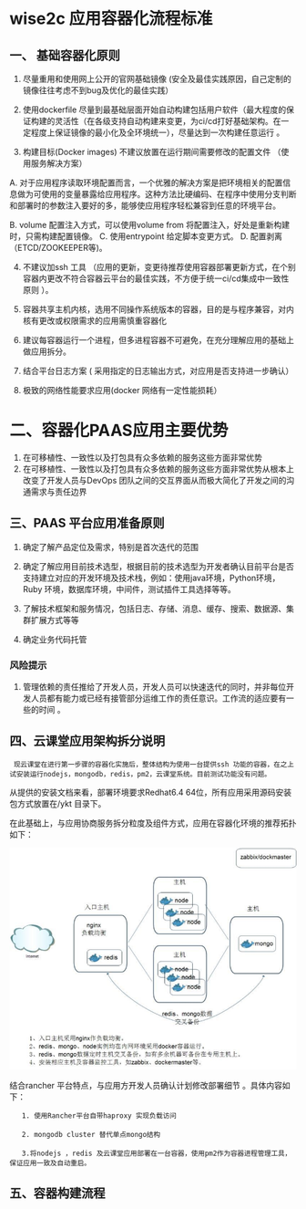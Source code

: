 # wise2c 应用容器化流程标准

## 一、 基础容器化原则

1. 尽量重用和使用网上公开的官网基础镜像 \(安全及最佳实践原因，自己定制的镜像往往考虑不到bug及优化的最佳实践）

2. 使用dockerfile 尽量到最基础层面开始自动构建包括用户软件（最大程度的保证构建的灵活性（在各级支持自动构建来变更，为ci\/cd打好基础架构。在一定程度上保证镜像的最小化及全环境统一），尽量达到一次构建任意运行 。

3. 构建目标\(Docker images\) 不建议放置在运行期间需要修改的配置文件 （使用服务解决方案）

  A. 对于应用程序读取环境配置而言，一个优雅的解决方案是把环境相关的配置信息做为可使用的变量暴露给应用程序。这种方法比硬编码、在程序中使用分支判断和部署时的参数注入要好的多，能够使应用程序轻松兼容到任意的环境平台。

  B.  volume 配置注入方式，可以使用volume from  将配置注入，好处是重新构建时，只需构建配置镜像。
  C. 使用entrypoint 给定脚本变更方式。 
  D. 配置剥离 （ETCD\/ZOOKEEPER等\)。

4. 不建议加ssh 工具 （应用的更新，变更待推荐使用容器部署更新方式，在个别容器内更改不符合容器云平台的最佳实践，不方便于统一ci\/cd集成中一致性原则 ）。

5. 容器共享主机内核，选用不同操作系统版本的容器，目的是与程序兼容，对内核有更改或权限需求的应用需慎重容器化

6. 建议每容器运行一个进程，但多进程容器不可避免，在充分理解应用的基础上做应用拆分。

7. 结合平台日志方案 \( 采用指定的日志输出方式，对应用是否支持进一步确认）
8. 极致的网络性能要求应用\(docker 网络有一定性能损耗）

# 二、容器化PAAS应用主要优势

1. 在可移植性、一致性以及打包具有众多依赖的服务这些方面非常优势
2. 在可移植性、一致性以及打包具有众多依赖的服务这些方面非常优势从根本上改变了开发人员与DevOps 团队之间的交互界面从而极大简化了开发之间的沟通需求与责任边界

## 三、PAAS 平台应用准备原则

1. 确定了解产品定位及需求，特别是首次迭代的范围

2. 确定了解应用目前技术选型，根据目前的技术选型为开发者确认目前平台是否支持建立对应的开发环境及技术栈，例如：使用java环境，Python环境，Ruby 环境，数据库环境，中间件，测试插件工具选择等等。

3. 了解技术框架和服务情况，包括日志、存储、消息、缓存、搜索、数据源、集群扩展方式等等

4. 确定业务代码托管


### 风险提示

1. 管理依赖的责任推给了开发人员，开发人员可以快速迭代的同时，并非每位开发人员都有能力或已经有接管部分运维工作的责任意识。工作流的适应要有一些的时间 。

## 四、云课堂应用架构拆分说明

```
 现云课堂在进行第一步骤的容器化实施后，整体结构为使用一台提供ssh 功能的容器，在之上试安装运行nodejs，mongodb，redis，pm2，云课堂系统。目前测试功能没有问题。
```

从提供的安装文档来看，部署环境要求Redhat6.4 64位，所有应用采用源码安装包方式放置在\/ykt 目录下。

在此基础上，与应用协商服务拆分粒度及组件方式，应用在容器化环境的推荐拓扑如下：

![](/assets/492341372111540144.jpg)

结合rancher 平台特点，与应用方开发人员确认计划修改部署细节 。具体内容如下：

```
   1. 使用Rancher平台自带haproxy 实现负载访问

   2. mongodb cluster 替代单点mongo结构

   3.将nodejs ，redis 及云课堂应用部署在一台容器，使用pm2作为容器进程管理工具，保证应用一致及自动重启。
```

## 五、容器构建流程

